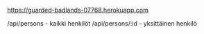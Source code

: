 https://guarded-badlands-07768.herokuapp.com

/api/persons - kaikki henkilöt
/api/persons/:id - yksittäinen henkilö